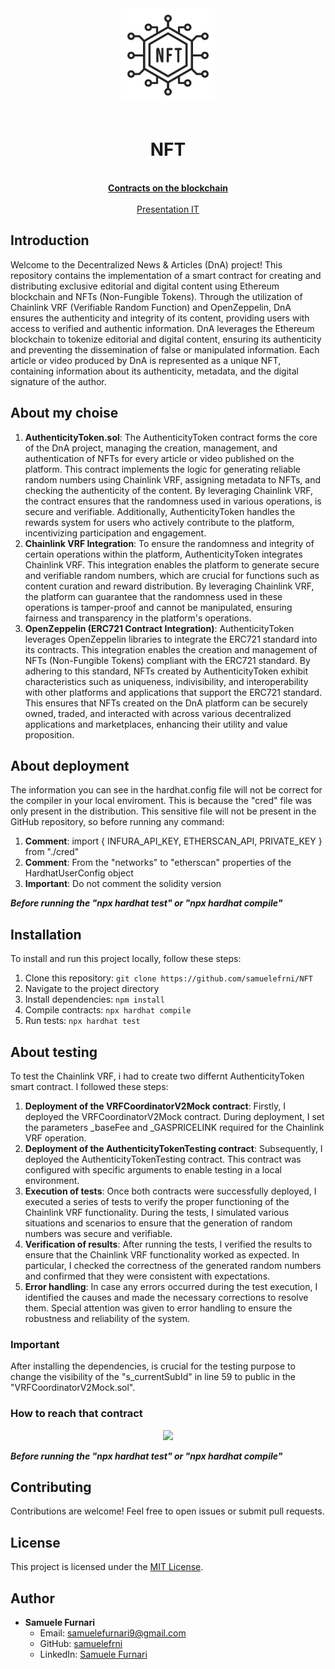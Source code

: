<div align="center"><img src="./assets/nft-technology-line-icon-non-fungible-token-symbol-vector.png" width="150px"></div>
<br />
<div align="center">
  <h1 align="center">NFT</h1>

  <p align="center">
    <br />
    <a href="https://sepolia.etherscan.io/address/0x5ad32c033983b00e7367eb19230db467158cf4dc"><strong>Contracts on the blockchain</strong></a>
    <br />
    <br />
    <a href="./assets/Progetto Ethereum Advanced di Samuele Furnari.pdf">Presentation IT</a>
  </p>
</div>

## Introduction

Welcome to the Decentralized News & Articles (DnA) project! This repository contains the implementation of a smart contract for creating and distributing exclusive editorial and digital content using Ethereum blockchain and NFTs (Non-Fungible Tokens). Through the utilization of Chainlink VRF (Verifiable Random Function) and OpenZeppelin, DnA ensures the authenticity and integrity of its content, providing users with access to verified and authentic information. DnA leverages the Ethereum blockchain to tokenize editorial and digital content, ensuring its authenticity and preventing the dissemination of false or manipulated information. Each article or video produced by DnA is represented as a unique NFT, containing information about its authenticity, metadata, and the digital signature of the author.

## About my choise

1. **AuthenticityToken.sol**: The AuthenticityToken contract forms the core of the DnA project, managing the creation, management, and authentication of NFTs for every article or video published on the platform. This contract implements the logic for generating reliable random numbers using Chainlink VRF, assigning metadata to NFTs, and checking the authenticity of the content. By leveraging Chainlink VRF, the contract ensures that the randomness used in various operations, is secure and verifiable. Additionally, AuthenticityToken handles the rewards system for users who actively contribute to the platform, incentivizing participation and engagement.
3. **Chainlink VRF Integration**: To ensure the randomness and integrity of certain operations within the platform, AuthenticityToken integrates Chainlink VRF. This integration enables the platform to generate secure and verifiable random numbers, which are crucial for functions such as content curation and reward distribution. By leveraging Chainlink VRF, the platform can guarantee that the randomness used in these operations is tamper-proof and cannot be manipulated, ensuring fairness and transparency in the platform's operations.
4. **OpenZeppelin (ERC721 Contract Integration)**: AuthenticityToken leverages OpenZeppelin libraries to integrate the ERC721 standard into its contracts. This integration enables the creation and management of NFTs (Non-Fungible Tokens) compliant with the ERC721 standard. By adhering to this standard, NFTs created by AuthenticityToken exhibit characteristics such as uniqueness, indivisibility, and interoperability with other platforms and applications that support the ERC721 standard. This ensures that NFTs created on the DnA platform can be securely owned, traded, and interacted with across various decentralized applications and marketplaces, enhancing their utility and value proposition.

## About deployment

The information you can see in the hardhat.config file will not be correct for the compiler in your local enviroment. This is because the "cred" file was only present in the distribution. This sensitive file will not be present in the GitHub repository, so before running any command:

1. **Comment**: import { INFURA_API_KEY, ETHERSCAN_API, PRIVATE_KEY } from "./cred"
2. **Comment**: From the "networks" to "etherscan" properties of the HardhatUserConfig object
3. **Important**: Do not comment the solidity version

**_Before running the "npx hardhat test" or "npx hardhat compile"_**

## Installation

To install and run this project locally, follow these steps:

1. Clone this repository: `git clone https://github.com/samuelefrni/NFT`
2. Navigate to the project directory
3. Install dependencies: `npm install`
4. Compile contracts: `npx hardhat compile`
5. Run tests: `npx hardhat test`

## About testing

To test the Chainlink VRF, i had to create two differnt AuthenticityToken smart contract. I followed these steps:

1. **Deployment of the VRFCoordinatorV2Mock contract**: Firstly, I deployed the VRFCoordinatorV2Mock contract. During deployment, I set the parameters _baseFee and _GASPRICELINK required for the Chainlink VRF operation.
2. **Deployment of the AuthenticityTokenTesting contract**: Subsequently, I deployed the AuthenticityTokenTesting contract. This contract was configured with specific arguments to enable testing in a local environment.
3. **Execution of tests**: Once both contracts were successfully deployed, I executed a series of tests to verify the proper functioning of the Chainlink VRF functionality. During the tests, I simulated various situations and scenarios to ensure that the generation of random numbers was secure and verifiable.
4. **Verification of results**: After running the tests, I verified the results to ensure that the Chainlink VRF functionality worked as expected. In particular, I checked the correctness of the generated random numbers and confirmed that they were consistent with expectations.
5. **Error handling**: In case any errors occurred during the test execution, I identified the causes and made the necessary corrections to resolve them. Special attention was given to error handling to ensure the robustness and reliability of the system.

### Important

After installing the dependencies, is crucial for the testing purpose to change the visibility of the "s_currentSubId" in line 59 to public in the "VRFCoordinatorV2Mock.sol". 

### How to reach that contract

<div align="center"><img src="./assets" width="150px"></div>

**_Before running the "npx hardhat test" or "npx hardhat compile"_**

## Contributing

Contributions are welcome! Feel free to open issues or submit pull requests.

## License

This project is licensed under the [MIT License](https://opensource.org/licenses/MIT).

## Author

- **Samuele Furnari**
  - Email: samuelefurnari9@gmail.com
  - GitHub: [samuelefrni](https://github.com/samuelefrni)
  - LinkedIn: [Samuele Furnari](https://www.linkedin.com/in/samuele-furnari-a37567220/)
